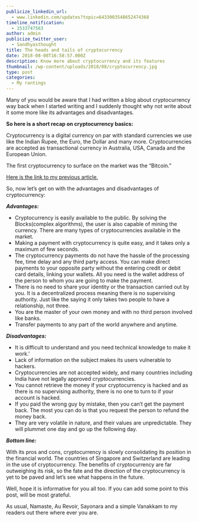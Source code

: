 ```yaml
---
publicize_linkedin_url:
  - www.linkedin.com/updates?topic=6433003548652474368
timeline_notification:
  - 1533747563
author: admin
publicize_twitter_user:
  - Sandhyasthought
title: The heads and tails of cryptocurrency
date: 2018-08-08T16:58:57.000Z
description: Know more about cryptocurrency and its features
thumbnail: /wp-content/uploads/2018/08/cryptocurrency.jpg
type: post
categories:
  - My rantings
---
```

Many of you would be aware that I had written a blog about cryptocurrency way back when I started writing and I suddenly thought why not write about it some more like its advantages and disadvantages.

**So here is a short recap on cryptocurrency basics:**

Cryptocurrency is a digital currency on par with standard currencies we use like the Indian Rupee, the Euro, the Dollar and many more. Cryptocurrencies are accepted as transactional currency in Australia, USA, Canada and the European Union.

The first cryptocurrency to surface on the market was the “Bitcoin.”

[Here is the link to my previous article.](https://www.thecontentstartup.com/cryptocurrency/)

So, now let’s get on with the advantages and disadvantages of cryptocurrency:

***Advantages:***

* Cryptocurrency is easily available to the public. By solving the Blocks(complex algorithms), the user is also capable of mining the currency. There are many types of cryptocurrencies available in the market.
* Making a payment with cryptocurrency is quite easy, and it takes only a maximum of few seconds.
* The cryptocurrency payments do not have the hassle of the processing fee, time delay and any third party access. You can make direct payments to your opposite party without the entering credit or debit card details, linking your wallets. All you need is the wallet address of the person to whom you are going to make the payment.
* There is no need to share your identity or the transaction carried out by you. It is a decentralized process meaning there is no supervising authority. Just like the saying it only takes two people to have a relationship, not three.
* You are the master of your own money and with no third person involved like banks.
* Transfer payments to any part of the world anywhere and anytime.

***Disadvantages:***

* It is difficult to understand and you need technical knowledge to make it work.’
* Lack of information on the subject makes its users vulnerable to hackers.
* Cryptocurrencies are not accepted widely, and many countries including India have not legally approved cryptocurrencies.
* You cannot retrieve the money if your cryptocurrency is hacked and as there is no supervising authority, there is no one to turn to if your account is hacked.
* If you paid the wrong guy by mistake, then you can’t get the payment back. The most you can do is that you request the person to refund the money back.
* They are very volatile in nature, and their values are unpredictable. They will plummet one day and go up the following day.

***Bottom line:***

With its pros and cons, cryptocurrency is slowly consolidating its position in the financial world. The countries of Singapore and Switzerland are leading in the use of cryptocurrency. The benefits of cryptocurrency are far outweighing its risk, so the fate and the direction of the cryptocurrency is yet to be paved and let’s see what happens in the future.

Well, hope it is informative for you all too. If you can add some point to this post, will be most grateful.

As usual, Namaste, Au Revoir, Sayonara and a simple Vanakkam to my readers out there where ever you are.